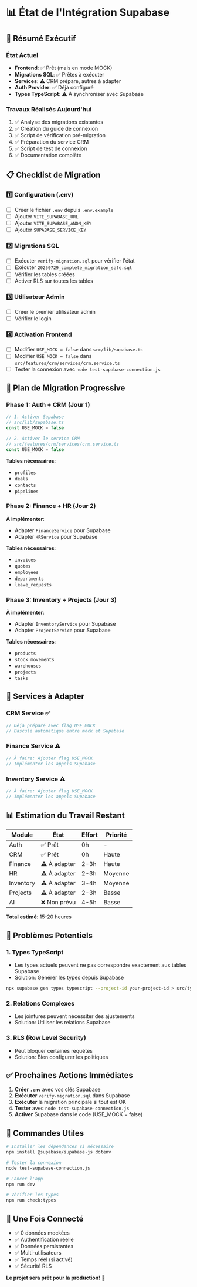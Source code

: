 # 📊 État de l'Intégration Supabase

## 🎯 Résumé Exécutif

### État Actuel
- **Frontend**: ✅ Prêt (mais en mode MOCK)
- **Migrations SQL**: ✅ Prêtes à exécuter
- **Services**: ⚠️ CRM préparé, autres à adapter
- **Auth Provider**: ✅ Déjà configuré
- **Types TypeScript**: ⚠️ À synchroniser avec Supabase

### Travaux Réalisés Aujourd'hui
1. ✅ Analyse des migrations existantes
2. ✅ Création du guide de connexion
3. ✅ Script de vérification pré-migration
4. ✅ Préparation du service CRM
5. ✅ Script de test de connexion
6. ✅ Documentation complète

## 📋 Checklist de Migration

### 1️⃣ Configuration (.env)
- [ ] Créer le fichier `.env` depuis `.env.example`
- [ ] Ajouter `VITE_SUPABASE_URL`
- [ ] Ajouter `VITE_SUPABASE_ANON_KEY`
- [ ] Ajouter `SUPABASE_SERVICE_KEY`

### 2️⃣ Migrations SQL
- [ ] Exécuter `verify-migration.sql` pour vérifier l'état
- [ ] Exécuter `20250729_complete_migration_safe.sql`
- [ ] Vérifier les tables créées
- [ ] Activer RLS sur toutes les tables

### 3️⃣ Utilisateur Admin
- [ ] Créer le premier utilisateur admin
- [ ] Vérifier le login

### 4️⃣ Activation Frontend
- [ ] Modifier `USE_MOCK = false` dans `src/lib/supabase.ts`
- [ ] Modifier `USE_MOCK = false` dans `src/features/crm/services/crm.service.ts`
- [ ] Tester la connexion avec `node test-supabase-connection.js`

## 🚀 Plan de Migration Progressive

### Phase 1: Auth + CRM (Jour 1)
```typescript
// 1. Activer Supabase
// src/lib/supabase.ts
const USE_MOCK = false

// 2. Activer le service CRM
// src/features/crm/services/crm.service.ts
const USE_MOCK = false
```

**Tables nécessaires**:
- `profiles`
- `deals`
- `contacts`
- `pipelines`

### Phase 2: Finance + HR (Jour 2)
**À implémenter**:
- Adapter `FinanceService` pour Supabase
- Adapter `HRService` pour Supabase

**Tables nécessaires**:
- `invoices`
- `quotes`
- `employees`
- `departments`
- `leave_requests`

### Phase 3: Inventory + Projects (Jour 3)
**À implémenter**:
- Adapter `InventoryService` pour Supabase
- Adapter `ProjectService` pour Supabase

**Tables nécessaires**:
- `products`
- `stock_movements`
- `warehouses`
- `projects`
- `tasks`

## 🔧 Services à Adapter

### CRM Service ✅
```typescript
// Déjà préparé avec flag USE_MOCK
// Bascule automatique entre mock et Supabase
```

### Finance Service ⚠️
```typescript
// À faire: Ajouter flag USE_MOCK
// Implémenter les appels Supabase
```

### Inventory Service ⚠️
```typescript
// À faire: Ajouter flag USE_MOCK
// Implémenter les appels Supabase
```

## 📊 Estimation du Travail Restant

| Module | État | Effort | Priorité |
|--------|------|--------|----------|
| Auth | ✅ Prêt | 0h | - |
| CRM | ✅ Prêt | 0h | Haute |
| Finance | ⚠️ À adapter | 2-3h | Haute |
| HR | ⚠️ À adapter | 2-3h | Moyenne |
| Inventory | ⚠️ À adapter | 3-4h | Moyenne |
| Projects | ⚠️ À adapter | 2-3h | Basse |
| AI | ❌ Non prévu | 4-5h | Basse |

**Total estimé**: 15-20 heures

## 🐛 Problèmes Potentiels

### 1. Types TypeScript
- Les types actuels peuvent ne pas correspondre exactement aux tables Supabase
- Solution: Générer les types depuis Supabase

```bash
npx supabase gen types typescript --project-id your-project-id > src/types/supabase.ts
```

### 2. Relations Complexes
- Les jointures peuvent nécessiter des ajustements
- Solution: Utiliser les relations Supabase

### 3. RLS (Row Level Security)
- Peut bloquer certaines requêtes
- Solution: Bien configurer les politiques

## ✅ Prochaines Actions Immédiates

1. **Créer `.env`** avec vos clés Supabase
2. **Exécuter** `verify-migration.sql` dans Supabase
3. **Exécuter** la migration principale si tout est OK
4. **Tester** avec `node test-supabase-connection.js`
5. **Activer** Supabase dans le code (USE_MOCK = false)

## 📝 Commandes Utiles

```bash
# Installer les dépendances si nécessaire
npm install @supabase/supabase-js dotenv

# Tester la connexion
node test-supabase-connection.js

# Lancer l'app
npm run dev

# Vérifier les types
npm run check:types
```

## 🎉 Une Fois Connecté

- ✅ 0 données mockées
- ✅ Authentification réelle
- ✅ Données persistantes
- ✅ Multi-utilisateurs
- ✅ Temps réel (si activé)
- ✅ Sécurité RLS

**Le projet sera prêt pour la production!** 🚀